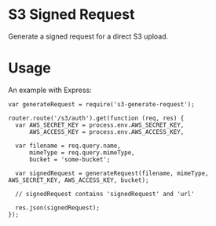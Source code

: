 # S3 Signed Request

Generate a signed request for a direct S3 upload.


# Usage

An example with Express:

    var generateRequest = require('s3-generate-request');
    
    router.route('/s3/auth').get(function (req, res) {
      var AWS_SECRET_KEY = process.env.AWS_SECRET_KEY,
          AWS_ACCESS_KEY = process.env.AWS_ACCESS_KEY,
      
      var filename = req.query.name,
          mimeType = req.query.mimeType,
          bucket = 'some-bucket';
      
      var signedRequest = generateRequest(filename, mimeType, AWS_SECRET_KEY, AWS_ACCESS_KEY, bucket);
      
      // signedRequest contains 'signedRequest' and 'url'
      
      res.json(signedRequest);
    });